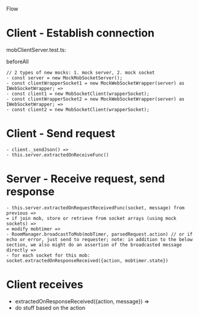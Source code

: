 Flow

# Client - Establish connection
mobClientServer.test.ts:

beforeAll

``` 
// 2 types of new mocks: 1. mock server, 2. mock socket
- const server = new MockMobSocketServer();
- const clientWrapperSocket1 = new MockWebSocketWrapper(server) as IWebSocketWrapper; =>
- const client1 = new MobSocketClient(wrapperSocket);
- const clientWrapperSocket2 = new MockWebSocketWrapper(server) as IWebSocketWrapper; =>
- const client2 = new MobSocketClient(wrapperSocket);
```

# Client - Send request
```
- client._sendJson() => 
- this.server.extractedOnReceiveFunc()
```

# Server - Receive request, send response
```
- this.server.extractedOnRequestReceivedFunc(socket, message) from previous => 
= if join mob, store or retrieve from socket arrays (using mock sockets) =>
= modify mobtimer =>
- RoomManager.broadcastToMob(mobTimer, parsedRequest.action) // or if echo or error, just send to requester; note: in addition to the below section, we also might do an assertion of the broadcasted message directly =>
- for each socket for this mob: socket.extractedOnResponseReceived({action, mobtimer.state}) 
```

# Client receives
- extractedOnResponseReceived({action, message}) =>
- do stuff based on the action
